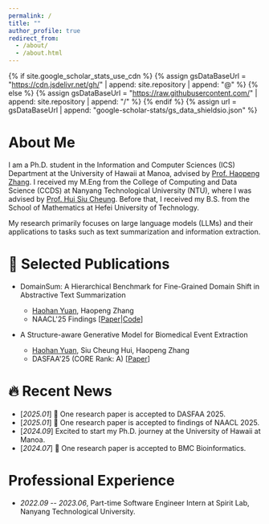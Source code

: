 ```yaml
---
permalink: /
title: ""
author_profile: true
redirect_from: 
  - /about/
  - /about.html
---
```


{% if site.google_scholar_stats_use_cdn %}
{% assign gsDataBaseUrl = "https://cdn.jsdelivr.net/gh/" | append: site.repository | append: "@" %}
{% else %}
{% assign gsDataBaseUrl = "https://raw.githubusercontent.com/" | append: site.repository | append: "/" %}
{% endif %}
{% assign url = gsDataBaseUrl | append: "google-scholar-stats/gs_data_shieldsio.json" %}

<span class='anchor' id='about-me'></span>

# About Me
I am a Ph.D. student in the Information and Computer Sciences (ICS) Department at the University of Hawaii at Manoa, advised by [Prof. Haopeng Zhang](https://scholar.google.fr/citations?user=DT_HlbYAAAAJ). I received my M.Eng from the College of Computing and Data Science (CCDS) at Nanyang Technological University (NTU), where I was advised by [Prof. Hui Siu Cheung](https://scholar.google.com/citations?user=d4ZYx6gAAAAJ). Before that, I received my B.S. from the School of Mathematics at Hefei University of Technology.

My research primarily focuses on large language models (LLMs) and their applications to tasks such as text summarization and information extraction.

# 📝 Selected Publications
- DomainSum: A Hierarchical Benchmark for Fine-Grained Domain Shift in Abstractive Text Summarization
  - <u>Haohan Yuan</u>, Haopeng Zhang
  - NAACL'25 Findings \[[Paper](https://arxiv.org/abs/2410.15687)\|[Code](https://github.com/hpzhang94/DomainSum)\]
 
- A Structure-aware Generative Model for Biomedical Event Extraction
  - <u>Haohan Yuan</u>, Siu Cheung Hui, Haopeng Zhang
  - DASFAA'25 (CORE Rank: A) \[[Paper](https://arxiv.org/abs/2408.06583)\]


# 🔥 Recent News
- [*2025.01*] 🎉 One research paper is accepted to DASFAA 2025.
- [*2025.01*] 🎉 One research paper is accepted to findings of NAACL 2025.
- [*2024.09*] Excited to start my Ph.D. journey at the University of Hawaii at Manoa.
- [*2024.07*] 🎉 One research paper is accepted to BMC Bioinformatics.

# Professional Experience
- *2022.09 -- 2023.06*, Part-time Software Engineer Intern at Spirit Lab, Nanyang Technological University.



